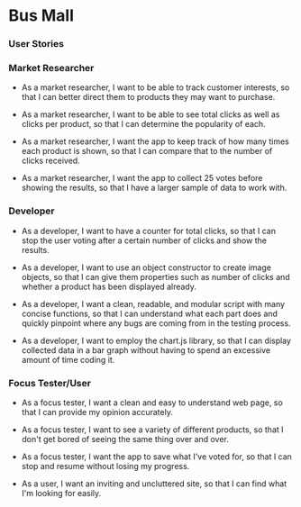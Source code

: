 # Bus Mall
### User Stories

### Market Researcher
- As a market researcher, I want to be able to track customer interests, so that I can better direct them to products they may want to purchase.

- As a market researcher, I want to be able to see total clicks as well as clicks per product, so that I can determine the popularity of each.

- As a market researcher, I want the app to keep track of how many times each product is shown, so that I can compare that to the number of clicks received.

- As a market researcher, I want the app to collect 25 votes before showing the results, so that I have a larger sample of data to work with.

### Developer
- As a developer, I want to have a counter for total clicks, so that I can stop the user voting after a certain number of clicks and show the results.

- As a developer, I want to use an object constructor to create image objects, so that I can give them properties such as number of clicks and whether a product has been displayed already.

- As a developer, I want a clean, readable, and modular script with many concise functions, so that I can understand what each part does and quickly pinpoint where any bugs are coming from in the testing process.

- As a developer, I want to employ the chart.js library, so that I can display collected data in a bar graph without having to spend an excessive amount of time coding it.

### Focus Tester/User
- As a focus tester, I want a clean and easy to understand web page, so that I can provide my opinion accurately.

- As a focus tester, I want to see a variety of different products, so that I don't get bored of seeing the same thing over and over.

- As a focus tester, I want the app to save what I've voted for, so that I can stop and resume without losing my progress.

- As a user, I want an inviting and uncluttered site, so that I can find what I'm looking for easily.
